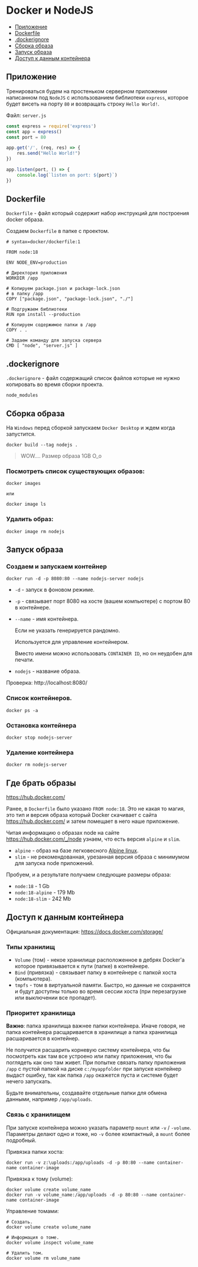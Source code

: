# Docker и NodeJS

- [Приложение](#приложение)
- [Dockerfile](#dockerfile)
- [.dockerignore](#dockerignore)
- [Сборка образа](#сборка-образа)
- [Запуск образа](#запуск-образа)
- [Доступ к данным контейнера](#доступ-к-данным-контейнера)

## Приложение

Тренироваться будем на простеньком серверном приложении написанном под `NodeJS` с использованием библиотеки `express`, которое будет висеть на порту `80` и возвращать строку `Hello World!`.

Файл: `server.js`

```javascript
const express = require('express')
const app = express()
const port = 80

app.get('/', (req, res) => {
    res.send("Hello World!")
})

app.listen(port, () => {
    console.log(`listen on port: ${port}`)
})
```

## Dockerfile

`Dockerfile` - файл который содержит набор инструкций для построения docker образа.

Создаем `Dockerfile` в папке с проектом.

```docker
# syntax=docker/dockerfile:1

FROM node:18

ENV NODE_ENV=production

# Директория приложения
WORKDIR /app

# Копируем package.json и package-lock.json
# в папку /app
COPY ["package.json", "package-lock.json", "./"]

# Подгружаем библиотеки
RUN npm install --production

# Копируем содержимое папки в /app
COPY . .

# Задаем команду для запуска сервера
CMD [ "node", "server.js" ]
```

## .dockerignore

`.dockerignore` - файл содержащий список файлов которые не нужно копировать во время сборки проекта.

```
node_modules
```

## Сборка образа

На `Windows` перед сборкой запускаем `Docker Desktop` и ждем когда запустится.

```
docker build --tag nodejs .
```

> WOW.... Размер образа 1GB O_o

### Посмотреть список существующих образов:

```
docker images

или

docker image ls
```

### Удалить образ:

```
docker image rm nodejs
```

## Запуск образа

### Создаем и запускаем контейнер

```
docker run -d -p 8080:80 --name nodejs-server nodejs
```
- `-d` - запуск в фоновом режиме.
  
- `-p` - связывает порт 8080 на хосте (вашем компьютере) с портом 80 в контейнере.
- `--name` - имя контейнера.
  
  Если не указать генерируется рандомно.
  
  Используется для управление контейнером.

  Вместо имени можно использовать `CONTAINER ID`, но он неудобен для печати.

- `nodejs` - название образа.

Проверка: http://localhost:8080/

### Список контейнеров.

```
docker ps -a
```

### Остановка контейнера

```
docker stop nodejs-server
```

### Удаление контейнера

```
docker rm nodejs-server
```

## Где брать образы

https://hub.docker.com/

Ранее, в `Dockerfile` было указано `FROM node:18`. Это не какая то магия, это тип и версия образа который Docker скачивает с сайта https://hub.docker.com/ и затем помещает в него наше приложение. 

Читая информацию о образах node на сайте https://hub.docker.com/_/node узнаем, что есть версия `alpine` и `slim`. 

- `alpine` - образ на базе легковесного [Alpine linux](https://www.alpinelinux.org/).
- `slim` - не рекомендованная, урезанная версия образа с минимумом для запуска node приложений.

Пробуем, и а результате получаем следующие размеры образа:

- `node:18` - 1 Gb
- `node:18-alpine` - 179 Mb
- `node:18-slim` - 242 Mb

## Доступ к данным контейнера

Официальная документация: https://docs.docker.com/storage/

### Типы хранилищ

- `Volume` (том) - некое хранилище расположенное в дебрях Docker'а которое привязывается к пути (папке) в контейнере.
- `Bind` (привязка) - связывает папку в контейнере с папкой хоста (компьютера).
- `tmpfs` - том в виртуальной памяти. Быстро, но данные не сохранятся и будут доступны только во время сессии хоста (при перезагрузке или выключении все пропадет).

### Приоритет хранилища

__Важно__: папка хранилища важнее папки контейнера. Иначе говоря, не папка контейнера расщаривается в хранилище а папка хранилища расшаривается в контейнер. 

Не получится расшарить корневую систему контейнера, что бы посмотреть как там все устроено или папку приложения, что бы поглядеть как оно там живет. При попытке связать папку приложения `/app` с пустой папкой на диске `c:/myappfolder` при запуске контейнер выдаст ошибку, так как папка `/app` окажется пуста и системе будет нечего запускать.

Будьте внимательны, создавайте отдельные папки для обмена данными, например `/app/uploads`.

### Связь с хранилищем

При запуске контейнера можно указать параметр `mount` или `-v` / `-volume`. Параметры делают одно и тоже, но `-v` более компактный, а `mount` более подробный.

Привязка папки хоста:

```
docker run -v z:\uploads:/app/uploads -d -p 80:80 --name container-name container-image 
```

Привязка к тому (volume):

```
docker volume create volume_name
docker run -v volume_name:/app/uploads -d -p 80:80 --name container-name container-image 
```

Управление томами:

```
# Создать.
docker volume create volume_name

# Информация о томе.
docker volume inspect volume_name

# Удалить том.
docker volume rm volume_name
```